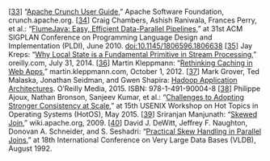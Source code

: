 [[33](ch10.html#ApacheCrunch-marker)] “[Apache
Crunch User Guide](https://crunch.apache.org/user-guide.html),” Apache Software Foundation, crunch.apache.org. [[34](ch10.html#Chambers2010dp-marker)] Craig Chambers, Ashish Raniwala, Frances
Perry, et al.: “[FlumeJava: Easy,
Efficient Data-Parallel Pipelines](https://research.google.com/pubs/archive/35650.pdf),” at 31st ACM SIGPLAN Conference on Programming Language
Design and Implementation (PLDI), June 2010.
[doi:10.1145/1806596.1806638](http://dx.doi.org/10.1145/1806596.1806638) [[35](ch10.html#Kreps2014wm_ch10-marker)] Jay Kreps:
“[Why
Local State is a Fundamental Primitive in Stream Processing](https://www.oreilly.com/ideas/why-local-state-is-a-fundamental-primitive-in-stream-processing),” oreilly.com, July 31, 2014. [[36](ch10.html#Kleppmann2012ts-marker)] Martin Kleppmann:
“[Rethinking
Caching in Web Apps](http://martin.kleppmann.com/2012/10/01/rethinking-caching-in-web-apps.html),” martin.kleppmann.com, October 1, 2012. [[37](ch10.html#Grover2015tl-marker)] Mark Grover, Ted Malaska, Jonathan
Seidman, and Gwen Shapira: [Hadoop
Application Architectures](http://shop.oreilly.com/product/0636920033196.do). O’Reilly Media, 2015. ISBN: 978-1-491-90004-8 [[38](ch10.html#Ajoux2015wh_ch10-marker)] Philippe Ajoux, Nathan Bronson,
Sanjeev Kumar, et al.:
“[Challenges
to Adopting Stronger Consistency at Scale](https://www.usenix.org/system/files/conference/hotos15/hotos15-paper-ajoux.pdf),” at 15th USENIX Workshop on Hot Topics in
Operating Systems (HotOS), May 2015. [[39](ch10.html#Manjunath2009bh-marker)] Sriranjan Manjunath:
“[Skewed Join](https://wiki.apache.org/pig/PigSkewedJoinSpec),” wiki.apache.org,
2009. [[40](ch10.html#DeWitt1992ws-marker)] David J. DeWitt, Jeffrey F. Naughton, Donovan A.
Schneider, and S. Seshadri: “[Practical Skew Handling
in Parallel Joins](http://www.vldb.org/conf/1992/P027.PDF),” at 18th International Conference on Very Large Data Bases (VLDB), August 1992.